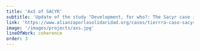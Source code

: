 ```yaml
---
title: 'AxS of SACYR'
subtitle: 'Update of the study "Development, for who?: The Sacyr case in Mozambique"'
link: 'https://www.alianzaporlasolidaridad.org/casos/tierrra-caso-sacyr-mozambique'
image: '/images/projects/axs.jpg'
lineOfWork: coherence
order: 3
---
```


